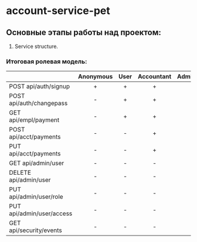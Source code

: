 # account-service-pet


## Основные этапы работы над проектом:
1. Service structure.

### Итоговая ролевая модель: 
|                           | Anonymous | User | Accountant | Administrator | Auditor |
|---------------------------|:---------:|:----:|:----------:|:-------------:|:-------:|
| POST api/auth/signup      |     +     |  +   |     +      |       +       |    +    |
| POST api/auth/changepass  |     -     |  +   |     +      |       +       |    -    |
| GET api/empl/payment      |     -     |  +   |     +      |       -       |    -    |
| POST api/acct/payments    |     -     |  -   |     +      |       -       |    -    |
| PUT api/acct/payments     |     -     |  -   |     +      |       -       |    -    |
| GET api/admin/user        |     -     |  -   |     -      |       +       |    -    |
| DELETE api/admin/user     |     -     |  -   |     -      |       +       |    -    |
| PUT api/admin/user/role   |     -     |  -   |     -      |       +       |    -    |
| PUT api/admin/user/access |     -     |  -   |     -      |       +       |    -    |
| GET api/security/events   |     -     |  -   |     -      |       -       |    +    |
